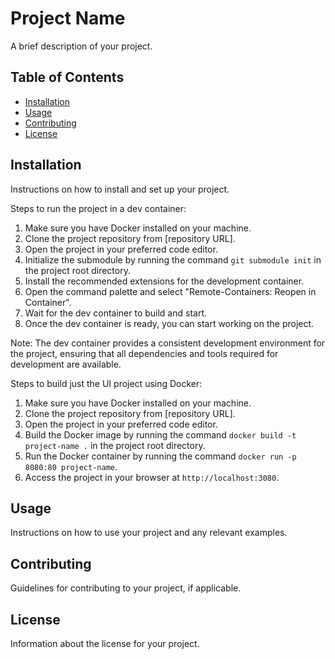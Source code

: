 # Project Name

A brief description of your project.

## Table of Contents

- [Installation](#installation)
- [Usage](#usage)
- [Contributing](#contributing)
- [License](#license)

## Installation

Instructions on how to install and set up your project.

Steps to run the project in a dev container:
1. Make sure you have Docker installed on your machine.
2. Clone the project repository from [repository URL].
3. Open the project in your preferred code editor.
4. Initialize the submodule by running the command `git submodule init` in the project root directory.
5. Install the recommended extensions for the development container.
6. Open the command palette and select "Remote-Containers: Reopen in Container".
7. Wait for the dev container to build and start.
8. Once the dev container is ready, you can start working on the project.

Note: The dev container provides a consistent development environment for the project, ensuring that all dependencies and tools required for development are available.


Steps to build just the UI  project using Docker:

1. Make sure you have Docker installed on your machine.
2. Clone the project repository from [repository URL].
3. Open the project in your preferred code editor.
5. Build the Docker image by running the command `docker build -t project-name .` in the project root directory.
6. Run the Docker container by running the command `docker run -p 8080:80 project-name`.
7. Access the project in your browser at `http://localhost:3080`.


## Usage

Instructions on how to use your project and any relevant examples.



## Contributing

Guidelines for contributing to your project, if applicable.

## License

Information about the license for your project.
